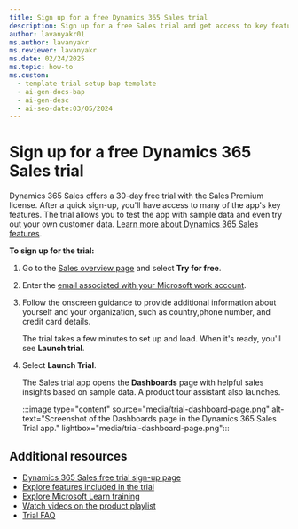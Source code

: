 ```yaml
---
title: Sign up for a free Dynamics 365 Sales trial
description: Sign up for a free Sales trial and get access to key features, test the app with sample data, and try out your own customer data.
author: lavanyakr01
ms.author: lavanyakr
ms.reviewer: lavanyakr
ms.date: 02/24/2025
ms.topic: how-to
ms.custom:
  - template-trial-setup bap-template
  - ai-gen-docs-bap
  - ai-gen-desc
  - ai-seo-date:03/05/2024
---
```


# Sign up for a free Dynamics 365 Sales trial

Dynamics 365 Sales offers a 30-day free trial with the Sales Premium license. After a quick sign-up, you'll have access to many of the app's key features. The trial allows you to test the app with sample data and even try out your own customer data. [Learn more about Dynamics 365 Sales features](overview.md).

**To sign up for the trial:**

1. Go to the [Sales overview page](https://dynamics.microsoft.com/sales/overview/) and select **Try for free**.

1. Enter the [email associated with your Microsoft work account](/entra/fundamentals/sign-up-organization).

1. Follow the onscreen guidance to provide additional information about yourself and your organization, such as country,phone number, and credit card details.

   The trial takes a few minutes to set up and load. When it's ready, you'll see **Launch trial**.

3. Select **Launch Trial**.

   The Sales trial app opens the **Dashboards** page with helpful sales insights based on sample data. A product tour assistant also launches.

    :::image type="content" source="media/trial-dashboard-page.png" alt-text="Screenshot of the Dashboards page in the Dynamics 365 Sales Trial app." lightbox="media/trial-dashboard-page.png":::

## Additional resources

- [Dynamics 365 Sales free trial sign-up page](https://dynamics.microsoft.com/sales/sales-tool/free-trial)
- [Explore features included in the trial](features-in-trial.md)
- [Explore Microsoft Learn training](/training/dynamics365/sales)
- [Watch videos on the product playlist](https://www.youtube.com/watch?v=d1eOU8SCy_A&list=PLcakwueIHoT8Bkb8BvqgBKgJPUc3jSX3m)
- [Trial FAQ](sales-trial-faq.md)
